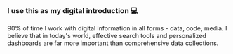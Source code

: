 ### I use this as my digital introduction 💻

90% of time I work with digital information in all forms - data, code, media.
I believe that in today's world, effective search tools and personalized dashboards are far more important than comprehensive data collections.
